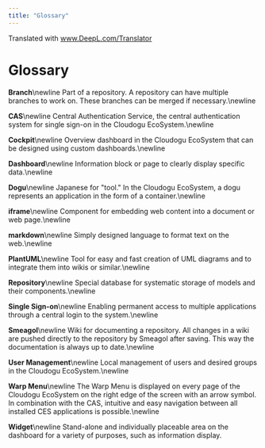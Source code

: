 ```yaml
---
title: "Glossary"
---
```


Translated with www.DeepL.com/Translator

# Glossary

**Branch**\newline
Part of a repository. A repository can have multiple branches to work on. These branches can be merged if necessary.\newline

**CAS**\newline
Central Authentication Service, the central authentication system for single sign-on in the Cloudogu EcoSystem.\newline

**Cockpit**\newline
Overview dashboard in the Cloudogu EcoSystem that can be designed using custom dashboards.\newline

**Dashboard**\newline
Information block or page to clearly display specific data.\newline

**Dogu**\newline
Japanese for "tool." In the Cloudogu EcoSystem, a dogu represents an application in the form of a container.\newline

**iframe**\newline
Component for embedding web content into a document or web page.\newline

**markdown**\newline
Simply designed language to format text on the web.\newline

**PlantUML**\newline
Tool for easy and fast creation of UML diagrams and to integrate them into wikis or similar.\newline

**Repository**\newline
Special database for systematic storage of models and their components.\newline

**Single Sign-on**\newline
Enabling permanent access to multiple applications through a central login to the system.\newline

**Smeagol**\newline
Wiki for documenting a repository. All changes in a wiki are pushed directly to the repository by Smeagol after saving. This way the documentation is always up to date.\newline

**User Management**\newline
Local management of users and desired groups in the Cloudogu EcoSystem.\newline

**Warp Menu**\newline
The Warp Menu is displayed on every page of the Cloudogu EcoSystem on the right edge of the screen with an arrow symbol. In combination with the CAS, intuitive and easy navigation between all installed CES applications is possible.\newline

**Widget**\newline
Stand-alone and individually placeable area on the dashboard for a variety of purposes, such as information display.
